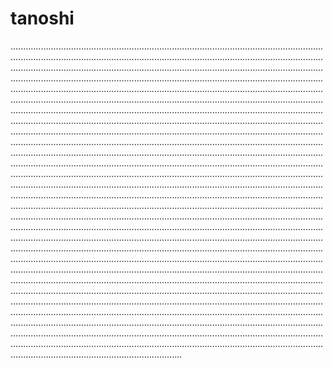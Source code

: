 # tanoshi
................................................................................................................................................................................................................................................................................................................................................................................................................................................................................................................................................................................................................................................................................................................................................................................................................................................................................................................................................................................................................................................................................................................................................................................................................................................................................................................................................................................................................................................................................................................................................................................................................................................................................................................................................................................................................................................................................................................................................................................................................................................................................................................................................................................................................................................................................................................................................................................................................................................................................................................................................................................................................................................................................................................................................................................................................................................................................................................................................................................................................................................................................................................................................................................................................................................................................................................................................................................................................................................................................................................................................................................................................................................................................................................................................................................................................